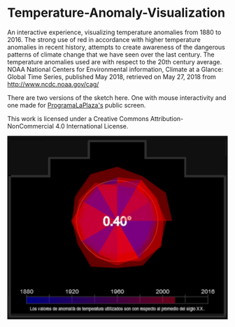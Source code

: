 # Temperature-Anomaly-Visualization

An interactive experience, visualizing temperature anomalies from 1880 to 2016. The strong use of red in accordance with higher temperature anomalies in recent history, attempts to create awareness of the dangerous patterns of climate change that we have seen over the last century. The temperature anomalies used are with respect to the 20th century average. NOAA National Centers for Environmental information, Climate at a Glance: Global Time Series, published May 2018, retrieved on May 27, 2018 from http://www.ncdc.noaa.gov/cag/

There are two versions of the sketch here.  One with mouse interactivity and one made for [ProgramaLaPlaza's](http://programalaplaza.medialab-prado.es/#/home) public screen.

This work is licensed under a Creative Commons Attribution-NonCommercial 4.0 International License.

![ProgramaLaPlaza preview](https://raw.githubusercontent.com/seem-less/Temperature-Anomaly-Visualization/master/programaplaza.png)
